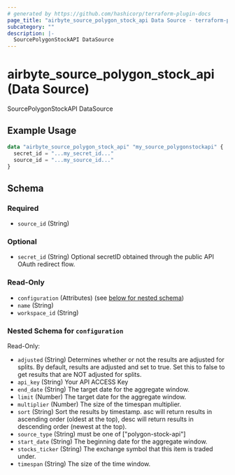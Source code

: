 ```yaml
---
# generated by https://github.com/hashicorp/terraform-plugin-docs
page_title: "airbyte_source_polygon_stock_api Data Source - terraform-provider-airbyte"
subcategory: ""
description: |-
  SourcePolygonStockAPI DataSource
---
```


# airbyte_source_polygon_stock_api (Data Source)

SourcePolygonStockAPI DataSource

## Example Usage

```terraform
data "airbyte_source_polygon_stock_api" "my_source_polygonstockapi" {
  secret_id = "...my_secret_id..."
  source_id = "...my_source_id..."
}
```

<!-- schema generated by tfplugindocs -->
## Schema

### Required

- `source_id` (String)

### Optional

- `secret_id` (String) Optional secretID obtained through the public API OAuth redirect flow.

### Read-Only

- `configuration` (Attributes) (see [below for nested schema](#nestedatt--configuration))
- `name` (String)
- `workspace_id` (String)

<a id="nestedatt--configuration"></a>
### Nested Schema for `configuration`

Read-Only:

- `adjusted` (String) Determines whether or not the results are adjusted for splits. By default, results are adjusted and set to true. Set this to false to get results that are NOT adjusted for splits.
- `api_key` (String) Your API ACCESS Key
- `end_date` (String) The target date for the aggregate window.
- `limit` (Number) The target date for the aggregate window.
- `multiplier` (Number) The size of the timespan multiplier.
- `sort` (String) Sort the results by timestamp. asc will return results in ascending order (oldest at the top), desc will return results in descending order (newest at the top).
- `source_type` (String) must be one of ["polygon-stock-api"]
- `start_date` (String) The beginning date for the aggregate window.
- `stocks_ticker` (String) The exchange symbol that this item is traded under.
- `timespan` (String) The size of the time window.


